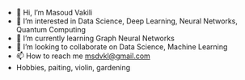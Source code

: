 - 👋 Hi, I’m Masoud Vakili
- 👀 I’m interested in Data Science, Deep Learning, Neural Networks, Quantum Computing
- 🌱 I’m currently learning Graph Neural Networks
- 💞️ I’m looking to collaborate on Data Science, Machine Learning
- 📫 How to reach me msdvkl@gmail.com
- Hobbies, paiting, violin, gardening

<!---
This is a ✨ special ✨ repository because its `README.md` (this file) appears on your GitHub profile.
You can click the Preview link to take a look at your changes.
--->
